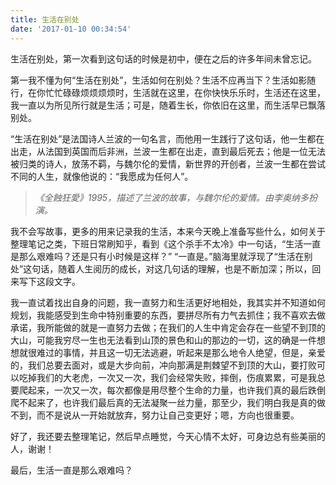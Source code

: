 ```yaml
---
title: 生活在别处
date: '2017-01-10 00:34:54'
---
```



生活在别处，第一次看到这句话的时候是初中，便在之后的许多年间未曾忘记。

第一我不懂为何“生活在别处”，生活如何在别处？生活不应再当下？生活如影随行，在你忙忙碌碌烦烦烦烦时，生活就在这里，在你快快乐乐时，生活还在这里，我一直以为所见所行就是生活；可是，随着生长，你依旧在这里，而生活早已飘落别处。

“生活在别处”是法国诗人兰波的一句名言，而他用一生践行了这句话，他一生都在出走，从法国到英国而后非洲，兰波一生都在出走，直到最后死去；他是一位无法被归类的诗人，放荡不羁，与魏尔伦的爱情，新世界的开创者，兰波一生都在尝试不同的人生，就像他说的：“我愿成为任何人”。

> *《全蝕狂愛》1995，描述了兰波的故事，与魏尔伦的爱情。由李奥纳多扮演。*

我不会写故事，更多的用来记录我的生活，本来今天晚上准备写些什么，如何关于整理笔记之类，下班日常刷知乎，看到《这个杀手不太冷》中一句话，“生活一直是那么艰难吗？还是只有小时候是这样？” “一直是。”脑海里就浮现了“生活在别处”这句话，随着人生阅历的成长，对这几句话的理解，也是不断加深；所以，回来写下这段文字。

我一直试着找出自身的问题，我一直努力和生活更好地相处，我其实并不知道如何规划，我能感受到生命中特别重要的东西，要拼尽所有力气去抓住；我不喜欢去做承诺，我所能做的就是一直努力去做；在我们的人生中肯定会存在一些望不到顶的大山，可能我穷尽一生也无法看到山顶的景色和山的那边的一切，这的确是一件想想就很难过的事情，并且这一切无法逃避，听起来是那么地令人绝望，但是，亲爱的，我们总要去面对，或是大步向前，冲向那满是荆棘望不到顶的大山，要打败可以吃掉我们的大老虎，一次又一次，我们会经常失败，摔倒，伤痕累累，可是我总要爬起来，一次又一次，每次都像是用尽整个生命的力量，也许我们真的最后跌倒爬不起来了，也许我们最后真的无法凝聚一丝力量，那至少，我们明白我是真的做不到，而不是说从一开始就放弃，努力让自己变更好；嗯，方向也很重要。

好了，我还要去整理笔记，然后早点睡觉，今天心情不太好，可身边总有些美丽的人，谢谢！

最后，生活一直是那么艰难吗？
